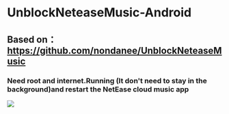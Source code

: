 # UnblockNeteaseMusic-Android
## Based on：https://github.com/nondanee/UnblockNeteaseMusic
### Need root and internet.Running (It don't need to stay in the background)and restart the NetEase cloud music app
![](https://github.com/Flysky12138/UnblockNeteaseMusic-Android/raw/master/%E5%9B%BE%E7%89%87/running.png)
